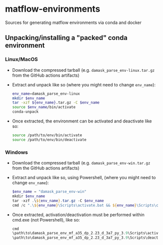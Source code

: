 # matflow-environments
Sources for generating matflow environments via conda and docker

## Unpacking/installing a "packed" conda environment

### Linux/MacOS

- Download the compressed tarball (e.g. `damask_parse_env-linux.tar.gz` from the GitHub actions artifacts)
- Extract and unpack like so (where you might need to change `env_name`):

  ```bash
  env_name=damask_parse_env-linux
  mkdir $env_name
  tar -xzf ${env_name}.tar.gz -C $env_name
  source $env_name/bin/activate
  conda-unpack
  ```
- Once extracted, the environment can be activated and deactivate like so:

  ```bash
  source /path/to/env/bin/activate
  source /path/to/env/bin/deactivate
  ```

### Windows


- Download the compressed tarball (e.g. `damask_parse_env-win.tar.gz` from the GitHub actions artifacts)
- Extract and unpack like so, using Powershell, (where you might need to change `env_name`):

  ```powershell
  $env_name = "damask_parse_env-win"
  mkdir $env_name
  tar -xzf .\${env_name}.tar.gz -C $env_name
  cmd /c ".\${env_name}\Scripts\activate.bat && ${env_name}\Scripts\conda-unpack.exe"
  ```

- Once extracted, activation/deactivation must be performed within cmd.exe (not Powershell), like so:

  ```powershell
  cmd
  \path\to\damask_parse_env_mf_a35_dp_2.23_d_3a7_py_3.9\Scripts\activate.bat
  \path\to\damask_parse_env_mf_a35_dp_2.23_d_3a7_py_3.9\Scripts\deactivate.bat
  ```

 
